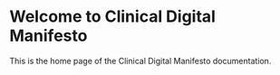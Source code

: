 # Welcome to Clinical Digital Manifesto

This is the home page of the Clinical Digital Manifesto documentation.
